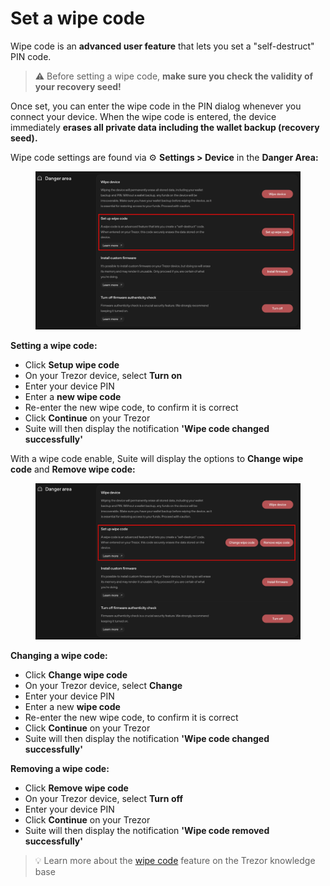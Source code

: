 # Set a wipe code

Wipe code is an **advanced user feature** that lets you set a "self-destruct" PIN code.

> ⚠️ Before setting a wipe code, **make sure you check the validity of your recovery seed!**

Once set, you can enter the wipe code in the PIN dialog whenever you connect your device. When the wipe code is entered, the device immediately **erases all private data including the wallet backup (recovery seed).**

Wipe code settings are found via ⚙️ **Settings > Device** in the **Danger Area:**

<figure><img src="../../.gitbook/assets/Danger_Area-Wipe-Code-HL.webp" alt=""><figcaption></figcaption></figure>

**Setting a wipe code:**

* Click **Setup wipe code**
* On your Trezor device, select **Turn on**
* Enter your device PIN
* Enter a **new wipe code**
* Re-enter the new wipe code, to confirm it is correct
* Click **Continue** on your Trezor
* Suite will then display the notification **'Wipe code changed successfully'**

With a wipe code enable, Suite will display the options to **Change wipe code** and **Remove wipe code:**

<figure><img src="../../.gitbook/assets/Danger_Area-Wipe-Code-set-HL.webp" alt=""><figcaption></figcaption></figure>

**Changing a wipe code:**

* Click **Change wipe code**
* On your Trezor device, select **Change**
* Enter your device PIN
* Enter a new **wipe code**
* Re-enter the new wipe code, to confirm it is correct
* Click **Continue** on your Trezor
* Suite will then display the notification **'Wipe code changed successfully'**

**Removing a wipe code:**

* Click **Remove wipe code**
* On your Trezor device, select **Turn off**
* Enter your device PIN
* Click **Continue** on your Trezor
* Suite will then display the notification **'Wipe code removed successfully'**

> 💡 Learn more about the [wipe code](https://trezor.io/learn/security-privacy/personal-security-standards/create-wipe-code-to-erase-device) feature on the Trezor knowledge base

